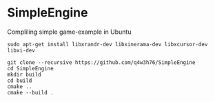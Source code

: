 # SimpleEngine
Compliling simple game-example
in Ubuntu
```
sudo apt-get install libxrandr-dev libxinerama-dev libxcursor-dev libxi-dev
```
```
git clone --recursive https://github.com/q4w3h76/SimpleEngine
cd SimpleEngine
mkdir build
cd build
cmake ..
cmake --build .
```
